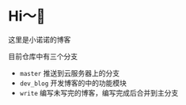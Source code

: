 # Hi～👀

这里是小诺诺的博客

目前仓库中有三个分支

- `master` 推送到云服务器上的分支
- `dev_blog` 开发博客的中的功能模块
- `write` 编写未写完的博客，编写完成后合并到主分支


